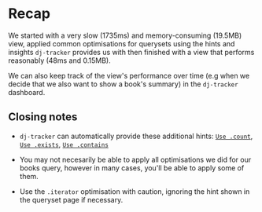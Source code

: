 # Recap

We started with a very slow (1735ms) and memory-consuming (19.5MB) view, applied common optimisations for querysets using the hints and insights `dj-tracker` provides us with then finished with a view that performs reasonably (48ms and 0.15MB).

We can also keep track of the view's performance over time (e.g when we decide that we also want to show a book's summary) in the `dj-tracker` dashboard.

## Closing notes

-   `dj-tracker` can automatically provide these additional hints: [`Use .count`](https://docs.djangoproject.com/en/4.1/topics/db/optimization/#use-queryset-count), [`Use .exists`](https://docs.djangoproject.com/en/4.1/topics/db/optimization/#use-queryset-exists), [`Use .contains`](https://docs.djangoproject.com/en/4.1/topics/db/optimization/#use-queryset-contains-obj)

-   You may not necesarily be able to apply all optimisations we did for our books query, however in many cases, you'll be able to apply some of them.

-   Use the `.iterator` optimisation with caution, ignoring the hint shown in the queryset page if necessary.
